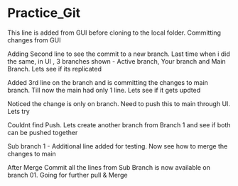 # Practice_Git

This line is added from GUI before cloning to the local folder. Committing changes from GUI

Adding Second line to see the commit to a new branch. Last time when i did the same, in UI , 3 branches shown - Active branch, Your branch and Main Branch. Lets see if its replicated 

Added 3rd line on the branch and is committing the changes to main branch. Till now the main had only 1 line. Lets see if it gets updted 

Noticed the change is only on branch. Need to push this to main through UI. Lets try

Couldnt find Push. Lets create another branch from Branch 1 and see if both can be pushed together

Sub branch 1 - Additional line added for testing. Now see how to merge the changes to main

After Merge Commit all the lines from Sub Branch is now available on branch 01. Going for further pull & Merge 
